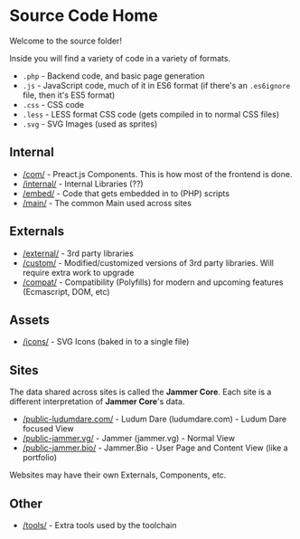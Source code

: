 # Source Code Home

Welcome to the source folder!

Inside you will find a variety of code in a variety of formats.

* `.php` - Backend code, and basic page generation
* `.js` - JavaScript code, much of it in ES6 format (if there's an `.es6ignore` file, then it's ES5 format)
* `.css` - CSS code
* `.less` - LESS format CSS code (gets compiled in to normal CSS files)
* `.svg` - SVG Images (used as sprites)

## Internal

* [/com/](com/) - Preact.js Components. This is how most of the frontend is done.
* [/internal/](internal/) - Internal Libraries (??)
* [/embed/](embed/) - Code that gets embedded in to (PHP) scripts
* [/main/](main/) - The common Main used across sites

## Externals

* [/external/](external/) - 3rd party libraries
* [/custom/](custom/) - Modified/customized versions of 3rd party libraries. Will require extra work to upgrade
* [/compat/](compat/) - Compatibility (Polyfills) for modern and upcoming features (Ecmascript, DOM, etc)

## Assets

* [/icons/](icons/) - SVG Icons (baked in to a single file)

## Sites
The data shared across sites is called the **Jammer Core**. Each site is a different interpretation of **Jammer Core**'s data.

* [/public-ludumdare.com/](public-ludumdare.com/) - Ludum Dare (ludumdare.com) - Ludum Dare focused View
* [/public-jammer.vg/](public-jammer.vg/) - Jammer (jammer.vg) - Normal View
* [/public-jammer.bio/](public-jammer.bio/) - Jammer.Bio - User Page and Content View (like a portfolio)

Websites may have their own Externals, Components, etc.

## Other
* [/tools/](tools/) - Extra tools used by the toolchain

